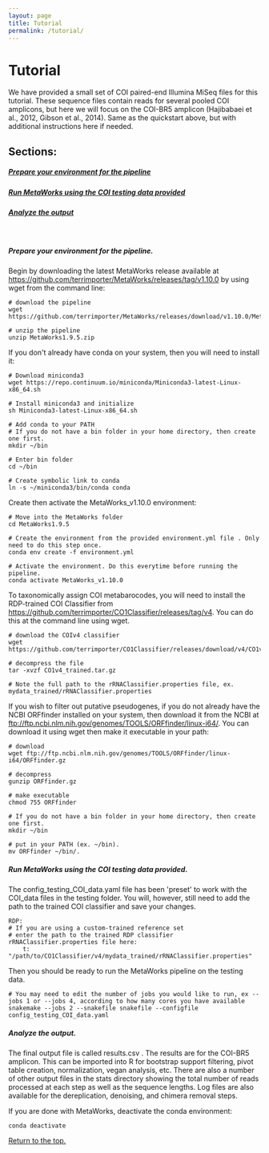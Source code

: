 ```yaml
---
layout: page
title: Tutorial
permalink: /tutorial/
---
```


<h1>Tutorial</h1>

We have provided a small set of COI paired-end Illumina MiSeq files for this tutorial. These sequence files contain reads for several pooled COI amplicons, but here we will focus on the COI-BR5 amplicon (Hajibabaei et al., 2012, Gibson et al., 2014). Same as the quickstart above, but with additional instructions here if needed.

<h2>Sections:</h2>
<h5><a href="#step1">Prepare your environment for the pipeline</a></h5>
<h5><a href="#step2">Run MetaWorks using the COI testing data provided</a></h5>
<h5><a href="#step3">Analyze the output</a></h5>
<br>
<h5 class="text-info"><a id="step1">Prepare your environment for the pipeline.</a></h5>

Begin by downloading the latest MetaWorks release available at <a href="https://github.com/terrimporter/MetaWorks/releases/tag/v1.10.0" target="_blank">https://github.com/terrimporter/MetaWorks/releases/tag/v1.10.0</a> by using wget from the command line:
<pre><code># download the pipeline
wget https://github.com/terrimporter/MetaWorks/releases/download/v1.10.0/MetaWorks1.9.5.tar.gz

# unzip the pipeline
unzip MetaWorks1.9.5.zip
</code></pre>

If you don't already have conda on your system, then you will need to install it:

<pre><code># Download miniconda3
wget https://repo.continuum.io/miniconda/Miniconda3-latest-Linux-x86_64.sh

# Install miniconda3 and initialize
sh Miniconda3-latest-Linux-x86_64.sh

# Add conda to your PATH
# If you do not have a bin folder in your home directory, then create one first.
mkdir ~/bin

# Enter bin folder
cd ~/bin

# Create symbolic link to conda
ln -s ~/miniconda3/bin/conda conda
</code></pre>

Create then activate the MetaWorks_v1.10.0 environment:

<pre><code># Move into the MetaWorks folder
cd MetaWorks1.9.5

# Create the environment from the provided environment.yml file . Only need to do this step once.
conda env create -f environment.yml

# Activate the environment. Do this everytime before running the pipeline.
conda activate MetaWorks_v1.10.0
</code></pre>

To taxonomically assign COI metabarocodes, you will need to install the RDP-trained COI Classifier from <a href="https://github.com/terrimporter/CO1Classifier/releases/tag/v4" target="_blank">https://github.com/terrimporter/CO1Classifier/releases/tag/v4</a>. You can do this at the command line using wget.

<pre><code># download the COIv4 classifier
wget https://github.com/terrimporter/CO1Classifier/releases/download/v4/CO1v4_trained.tar.gz

# decompress the file
tar -xvzf CO1v4_trained.tar.gz

# Note the full path to the rRNAClassifier.properties file, ex. mydata_trained/rRNAClassifier.properties
</code></pre>

If you wish to filter out putative pseudogenes, if you do not already have the NCBI ORFfinder installed on your system, then download it from the NCBI at ftp://ftp.ncbi.nlm.nih.gov/genomes/TOOLS/ORFfinder/linux-i64/. You can download it using wget then make it executable in your path:

<pre><code># download
wget ftp://ftp.ncbi.nlm.nih.gov/genomes/TOOLS/ORFfinder/linux-i64/ORFfinder.gz

# decompress
gunzip ORFfinder.gz

# make executable
chmod 755 ORFfinder

# If you do not have a bin folder in your home directory, then create one first.
mkdir ~/bin

# put in your PATH (ex. ~/bin).
mv ORFfinder ~/bin/.
</code></pre>

<h5 class="text-info"><a id="step2">Run MetaWorks using the COI testing data provided.</a></h5>

The config_testing_COI_data.yaml file has been 'preset' to work with the COI_data files in the testing folder. You will, however, still need to add the path to the trained COI classifier and save your changes.

<pre><code>RDP:
# If you are using a custom-trained reference set 
# enter the path to the trained RDP classifier rRNAClassifier.properties file here:
    t: "/path/to/CO1Classifier/v4/mydata_trained/rRNAClassifier.properties"
</code></pre>    
  
Then you should be ready to run the MetaWorks pipeline on the testing data.
    
<pre><code># You may need to edit the number of jobs you would like to run, ex --jobs 1 or --jobs 4, according to how many cores you have available
snakemake --jobs 2 --snakefile snakefile --configfile config_testing_COI_data.yaml
</code></pre>

<h5 class="text-info"><a id="step3">Analyze the output.</a></h5>

The final output file is called results.csv . The results are for the COI-BR5 amplicon. This can be imported into R for bootstrap support filtering, pivot table creation, normalization, vegan analysis, etc. There are also a number of other output files in the stats directory showing the total number of reads processed at each step as well as the sequence lengths. Log files are also available for the dereplication, denoising, and chimera removal steps.

If you are done with MetaWorks, deactivate the conda environment:

<pre><code>conda deactivate</code></pre>

<a href="#top">Return to the top.</a>